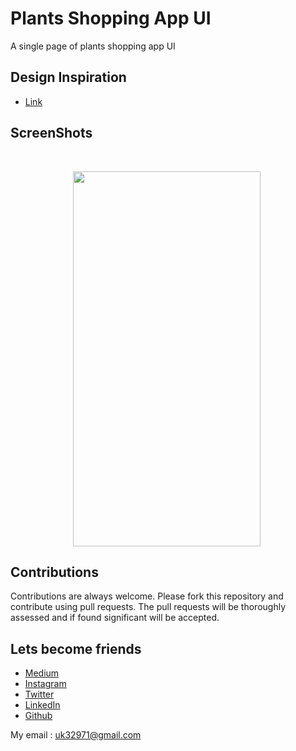 # Plants Shopping App UI
  A single page of plants shopping app UI
  
## Design Inspiration
- [Link](https://www.instagram.com/p/B4hHc4MA21_/?igshid=93x4wgwirllq)

## ScreenShots

<br>

<img height=600 width=300 src="https://github.com/usman18/Flutter-UI-Kit/blob/master/%232_plants_shop_ui/Screenshots/plantsapp.jpg"
 hspace=100/>
## Contributions
Contributions are always welcome. Please fork this repository and contribute using pull requests. The pull requests will be thoroughly assessed and if found significant will be accepted.

## Lets become friends
- [Medium](https://medium.com/@usman18)
- [Instagram](https://www.instagram.com/usman__khan18)
- [Twitter](https://www.twitter.com/khan_usman_18)
- [LinkedIn](https://www.linkedin.com/in/usman-khan-7b04b1138)
- [Github](https://github.com/usman18)

My email : uk32971@gmail.com
